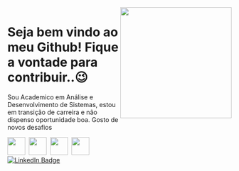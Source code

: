 <img src = "baner_matrix.gif" width = "250px" align = "right">

# Seja bem vindo ao meu Github! Fique a vontade para contribuir..😉

Sou Academico em Análise e Desenvolvimento de Sistemas, estou em transição de carreira e não dispenso oportunidade boa.
Gosto de novos desafios

<div>
  <img src="https://cdn.jsdelivr.net/gh/devicons/devicon/icons/javascript/javascript-original.svg" tittle="JavaScript" width="40" height="40"/>&nbsp;
  <img src="https://cdn.jsdelivr.net/gh/devicons/devicon/icons/css3/css3-original.svg" tittle="CSS3" width="40" height="40"/>&nbsp;
  <img src="https://cdn.jsdelivr.net/gh/devicons/devicon/icons/html5/html5-original.svg" tittle="Html5" width="40" height="40"/>&nbsp;
  <img src="https://cdn.jsdelivr.net/gh/devicons/devicon/icons/python/python-original.svg" tittle="Python" width="40" height="40"/>&nbsp;
          
          
                 

</div>



<div id="emblemas">
  <a href = "https://www.linkedin.com/in/rafaelcarmo-/">
    <img src="https://img.shields.io/badge/LinkedIn-blue?style=for-the-badge&logo=linkedin&logoColor=white" alt="LinkedIn Badge"/>
 
</div>
